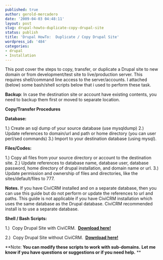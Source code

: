 ```yaml
---
published: true
author: gerold-mercadero
date: '2009-04-03 04:48:11'
layout: post
slug: drupal-howto-duplicate-copy-drupal-site
status: publish
title: 'Drupal HowTo:  Duplicate / Copy Drupal Site'
wordpress_id: '484'
categories:
- drupal
- Installation
---
```


This post cover the steps to copy, transfer, or duplicate a Drupal site to new domain or from development/test site to live/production server.  This requires shell/command line access to the server/accounts.  I attached (below) some bash/shell scripts below that i used to perform these task.

**Backup**:  In case the destination site or account have existing contents, you need to backup them first or moved to separate location.

**Copy/Transfer Procedures**

**Database:**


1.) Create an sql dump of your source database (use mysqldump)
2.) Update references to domain/url and path or home directory (you can user perl/sed commands)
3.) Import to your destination database (using mysql).

**Files/Codes:**


1.)  Copy all files from your source directory or account to the destination site.
2.)  Update references to database name, database user, database password, home directory of drupal installation, and domain name or url.
3.)  Update permission and ownership of files and directories, like the sites/default/files to 777.

**Notes.** If you have CiviCRM installed and on a separate database, then you can use this guide but do not perform or update the references to url and paths.  This guide is not applicable if you have CiviCRM installation which uses the same database as the Drupal database.  CiviCRM recommended install is to use a separate database.

**Shell / Bash Scripts:**


1.)  Copy Drupal Site with CiviCRM.  [**Download here!**](http://linuxsysadminblog.com/images/2009/04/copy_drupal_with_civicrm.sh)




2.)  Copy Drupal Site without CiviCRM.  [**Download here!**](http://linuxsysadminblog.com/images/2009/04/copy_drupal_without_civicrm.sh)



**Note: **You can modify these scripts to work with sub-domains.** **Let me know if you have questions or suggestions or if you need help.**
**
